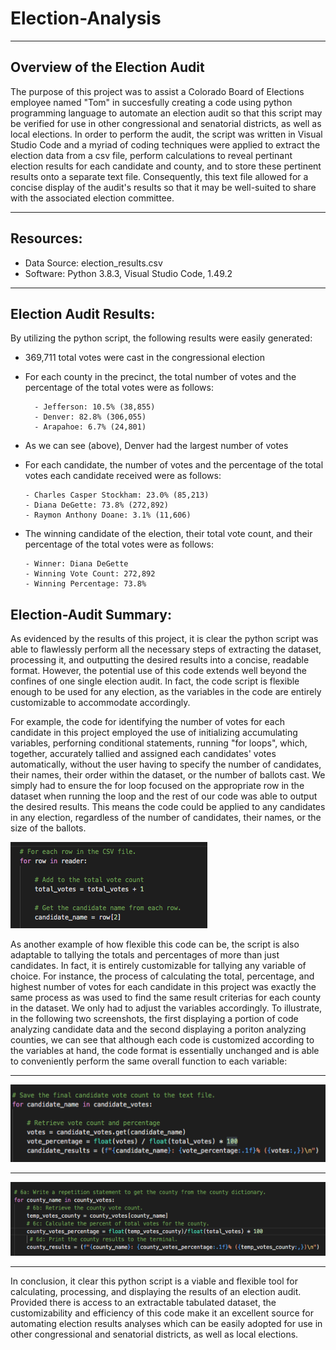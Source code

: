 # Election-Analysis
------------------------------------------------------

## Overview of the Election Audit
The purpose of this project was to assist a Colorado Board of Elections employee named "Tom" in succesfully creating a code using python programming language to automate an election audit so that this script may be verified for use in other congressional and senatorial districts, as well as local elections.  In order to perform the audit, the script was written in Visual Studio Code and a myriad of coding techniques were applied to extract the election data from a csv file, perform calculations to reveal pertinant election results for each candidate and county, and to store these pertinent results onto a separate text file.  Consequently, this text file allowed for a concise display of the audit's results so that it may be well-suited to share with the associated election committee.

----------------------------------------

## Resources:
- Data Source:  election_results.csv
- Software:  Python 3.8.3, Visual Studio Code, 1.49.2
----------------------------------------

## Election Audit Results:

By utilizing the python script, the following results were easily generated:

- 369,711 total votes were cast in the congressional election
- For each county in the precinct, the total number of votes and the percentage of the total votes were as follows:  

        - Jefferson: 10.5% (38,855)
        - Denver: 82.8% (306,055)
        - Arapahoe: 6.7% (24,801)
- As we can see (above), Denver had the largest number of votes
- For each candidate, the number of votes and the percentage of the total votes each candidate received were as follows:

      - Charles Casper Stockham: 23.0% (85,213)
      - Diana DeGette: 73.8% (272,892)
      - Raymon Anthony Doane: 3.1% (11,606)

- The winning candidate of the election, their total vote count, and their percentage of the total votes were as follows:

      - Winner: Diana DeGette
      - Winning Vote Count: 272,892
      - Winning Percentage: 73.8%

## Election-Audit Summary:

As evidenced by the results of this project, it is clear the python script was able to flawlessly perform all the necessary steps of extracting the dataset, processing it, and outputting the desired results into a concise, readable format.  However, the potential use of this code extends well beyond the confines of one single election audit.  In fact, the code script is flexible enough to be used for any election, as the variables in the code are entirely customizable to accommodate accordingly.

For example, the code for identifying the number of votes for each candidate in this project employed the use of initializing accumulating variables, perforning conditional statements, running "for loops", which, together, accurately tallied and assigned each candidates' votes automatically, without the user having to specify the number of candidates, their names, their order within the dataset, or the number of ballots cast.  We simply had to ensure the for loop focused on the appropriate row in the dataset when running the loop and the rest of our code was able to output the desired results.  This means the code could be applied to any candidates in any election, regardless of the number of candidates, their names, or the size of the ballots.

![](Resources/row_example_png.png)

As another example of how flexible this code can be, the script is also adaptable to tallying the totals and percentages of more than just candidates.  In fact, it is entirely customizable for tallying any variable of choice.  For instance, the process of calculating the total, percentage, and highest number of votes for each candidate in this project was exactly the same process as was used to find the same result criterias for each county in the dataset.  We only had to adjust the variables accordingly.  To illustrate, in the following two screenshots, the first displaying a portion of code analyzing candidate data and the second displaying a poriton analyzing counties, we can see that although each code is customized according to the variables at hand, the code format is essentially unchanged and is able to conveniently perform the same overall function to each variable:

---------------------------------------------------

![](Resources/candidate_png.png)

---------------------------------------------

![](Resources/county_png.png)

----------------------------------------------------


In conclusion, it clear this python script is a viable and flexible tool for calculating, processing, and displaying the results of an election audit.  Provided there is access to an extractable tabulated dataset, the customizability and efficiency of this code make it an excellent source for automating election results analyses which can be easily adopted for use in other congressional and senatorial districts, as well as local elections.